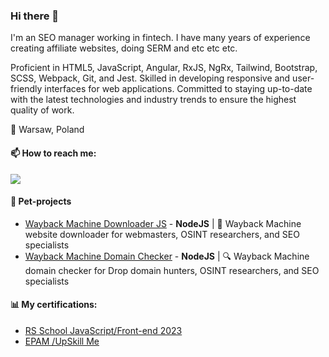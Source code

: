 ### Hi there 👋
I'm an SEO manager working in fintech. I have many years of experience creating affiliate websites, doing SERM and etc etc etc.

Proficient in HTML5, JavaScript, Angular, RxJS, NgRx, Tailwind, Bootstrap, SCSS, Webpack, Git, and Jest. Skilled in developing responsive and user-friendly interfaces for web applications. Committed to staying up-to-date with the latest technologies and industry trends to ensure the highest quality of work.

📍 Warsaw, Poland

#### 📫 How to reach me:

[<img src="https://img.shields.io/badge/linkedin-%230077B5.svg?style=for-the-badge&logo=linkedin&logoColor=white">](https://www.linkedin.com/in/shalima-seo-fintech/)

#### 🐥 Pet-projects

- [Wayback Machine Downloader JS](https://github.com/birbwatcher/wayback-machine-downloader) - **NodeJS** | 💾 Wayback Machine website downloader for webmasters, OSINT researchers, and SEO specialists
- [Wayback Machine Domain Checker](https://github.com/birbwatcher/wayback-machine-domain-checker) - **NodeJS** | 🔍 Wayback Machine domain checker for Drop domain hunters, OSINT researchers, and SEO specialists

#### 📊 My certifications:

 - [RS School JavaScript/Front-end 2023](https://app.rs.school/certificate/m2teu68z)
 - [EPAM /UpSkill Me](https://github.com/birbwatcher/UpSkill/blob/main/UpSkillMe_Certificate_Alexander%20Shalima.pdf)



